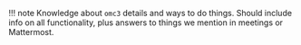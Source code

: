 !!! note
    Knowledge about `omc3` details and ways to do things. Should include info on all functionality, plus answers to things we mention in meetings or Mattermost.
